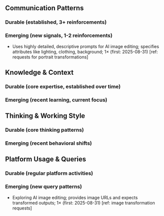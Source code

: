 ## Communication Patterns
### Durable (established, 3+ reinforcements)

### Emerging (new signals, 1-2 reinforcements)
- Uses highly detailed, descriptive prompts for AI image editing; specifies attributes like lighting, clothing, background; 1× (first: 2025-08-31) [ref: requests for portrait transformations]

## Knowledge & Context
### Durable (core expertise, established over time)

### Emerging (recent learning, current focus)

## Thinking & Working Style
### Durable (core thinking patterns)

### Emerging (recent behavioral shifts)

## Platform Usage & Queries
### Durable (regular platform activities)

### Emerging (new query patterns)
- Exploring AI image editing; provides image URLs and expects transformed outputs; 1× (first: 2025-08-31) [ref: image transformation requests]